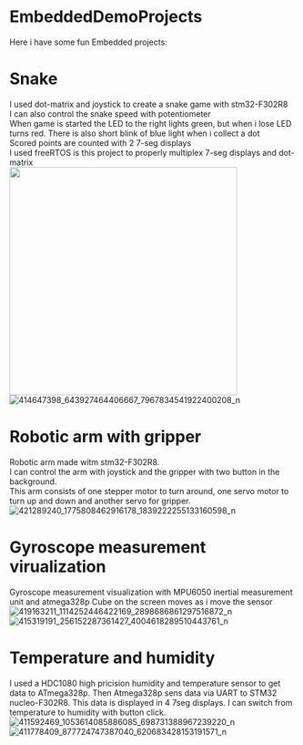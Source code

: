 # EmbeddedDemoProjects
Here i have some fun Embedded projects:

# Snake
I used dot-matrix and joystick to create a snake game with stm32-F302R8 <br>
I can also control the snake speed with potentiometer <br>
When game is started the LED to the right lights green, but when i lose LED turns red. There is also short blink of blue light when i collect a dot <br>
Scored points are counted with 2 7-seg displays <br>
I used freeRTOS is this project to properly multiplex 7-seg displays and dot-matrix <br>
<img src="https://github.com/PiotrJagla/EmbeddedDemoProjects/assets/76881722/3f638a0d-2471-46c0-952e-a13e278808d8" width="400" height="400" />
![414647398_643927464406667_7967834541922400208_n](https://github.com/PiotrJagla/EmbeddedDemoProjects/assets/76881722/3f638a0d-2471-46c0-952e-a13e278808d8)


# Robotic arm with gripper
Robotic arm made witm stm32-F302R8. <br>
I can control the arm with joystick and the gripper with two button in the background.<br>
This arm consists of one stepper motor to turn around, one servo motor to turn up and down and another servo for gripper.<br>
![421289240_1775808462916178_1839222255133160598_n](https://github.com/PiotrJagla/EmbeddedDemoProjects/assets/76881722/7306012e-2b5f-4fa7-ba2d-20f658d4e757)

# Gyroscope measurement virualization
Gyroscope measurement visualization with MPU6050 inertial measurement unit and atmega328p
Cube on the screen moves as i move the sensor
![419163211_1114252446422169_2898686861297516872_n](https://github.com/PiotrJagla/EmbeddedDemoProjects/assets/76881722/d194f7e9-7e98-423c-b847-813f9e2887f7)
![415319191_256152287361427_4004618289510443761_n](https://github.com/PiotrJagla/EmbeddedDemoProjects/assets/76881722/11a14a5f-d969-4506-8920-4983f89d0e7e)

# Temperature and humidity
I used a HDC1080 high pricision humidity and temperature sensor to get data to ATmega328p.
Then Atmega328p sens data via UART to STM32 nucleo-F302R8.
This data is displayed in 4 7seg displays. 
I can switch from temperature to humidity with button click.
![411592469_1053614085886085_698731388967239220_n](https://github.com/PiotrJagla/EmbeddedDemoProjects/assets/76881722/db82a2d0-b618-4fd6-8fe6-a171b3f60295)
![411778409_877724747387040_620683428153191571_n](https://github.com/PiotrJagla/EmbeddedDemoProjects/assets/76881722/a2e06ba5-4eb9-401e-926c-5f8130da90a0)


